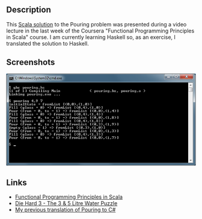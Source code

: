 
## Description

This [Scala solution](https://github.com/taylorjg/Pouring/blob/master/Pouring.scala) to the Pouring problem was presented during a video lecture in the last week of the Coursera "Functional Programming Principles in Scala" course. I am currently learning Haskell so, as an exercise, I translated the solution to Haskell.

## Screenshots

![Screenshot](https://raw.githubusercontent.com/taylorjg/Pouring_Haskell/master/Images/Screenshot.png "Screenshot")

## Links

* [Functional Programming Principles in Scala](https://www.coursera.org/course/progfun)
* [Die Hard 3 - The 3 & 5 Litre Water Puzzle](https://www.youtube.com/watch?v=BVtQNK_ZUJg)
* [My previous translation of Pouring to C#](https://github.com/taylorjg/Pouring "My previous translation of Pouring to C#")

